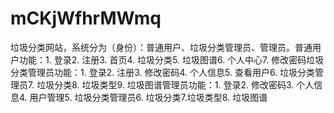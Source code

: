 # mCKjWfhrMWmq
垃圾分类网站，系统分为（身份）：普通用户、垃圾分类管理员、管理员。普通用户功能：1. 登录2. 注册3. 首页4. 垃圾分类5. 垃圾图谱6. 个人中心7. 修改密码垃圾分类管理员功能：1. 登录2. 注册3. 修改密码4. 个人信息5. 查看用户6. 垃圾分类管理员7. 垃圾分类8. 垃圾类型9. 垃圾图谱管理员功能：1. 登录2. 修改密码3. 个人信息4. 用户管理5. 垃圾分类管理员6. 垃圾分类7.垃圾类型8. 垃圾图谱 
